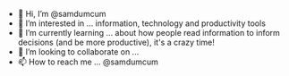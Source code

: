 - 👋 Hi, I’m @samdumcum
- 👀 I’m interested in ... information, technology and productivity tools
- 🌱 I’m currently learning ... about how people read information to inform decisions (and be more productive), it's a crazy time!
- 💞️ I’m looking to collaborate on ...
- 📫 How to reach me ... @samdumcum

<!---
samdumcum/samdumcum is a ✨ special ✨ repository because its `README.md` (this file) appears on your GitHub profile.
You can click the Preview link to take a look at your changes.
--->
